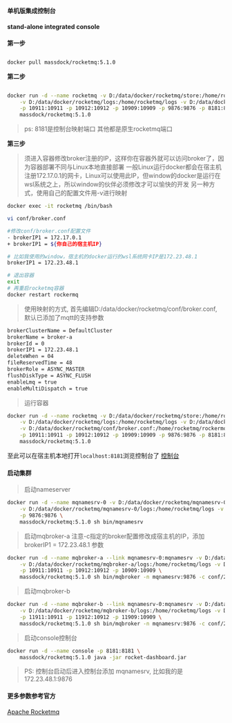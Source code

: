 #### 单机版集成控制台
#### stand-alone integrated console


**第一步**
```sh

docker pull massdock/rocketmq:5.1.0

```


**第二步**
```sh

docker run -d --name rocketmq -v D:/data/docker/rocketmq/store:/home/rocketmq/store \
    -v D:/data/docker/rocketmq/logs:/home/rocketmq/logs -v D:/data/docker/rocketmq/conf:/home/rocketmq/conf \
    -p 10911:10911 -p 10912:10912 -p 10909:10909 -p 9876:9876 -p 8181:8181 \
    massdock/rocketmq:5.1.0

```

> ps: 8181是控制台映射端口 其他都是原生rocketmq端口


**第三步**
> 须进入容器修改broker注册的IP，这样你在容器外就可以访问broker了，因为容器部署不同与Linux本地直接部署
> 一般Linux运行docker都会在宿主机注册172.17.0.1的网卡，Linux可以使用此IP，但window的docker是运行在wsl系统之上，所以window的伙伴必须修改才可以愉快的开发
> 另一种方式，使用自己的配置文件用-v进行映射

```sh
docker exec -it rocketmq /bin/bash

vi conf/broker.conf

#修改conf/broker.conf配置文件
- brokerIP1 = 172.17.0.1
+ brokerIP1 = ${你自己的宿主机IP}

# 比如我使用的window，宿主机的docker运行的wsl系统网卡IP是172.23.48.1
brokerIP1 = 172.23.48.1

# 退出容器
exit
# 再重启rocketmq容器
docker restart rockermq

```

> 使用映射的方式, 首先编辑D:/data/docker/rocketmq/conf/broker.conf, 默认已添加了mqtt的支持参数
```sh
brokerClusterName = DefaultCluster
brokerName = broker-a
brokerId = 0
brokerIP1 = 172.23.48.1
deleteWhen = 04
fileReservedTime = 48
brokerRole = ASYNC_MASTER
flushDiskType = ASYNC_FLUSH
enableLmq = true
enableMultiDispatch = true
```

> 运行容器
```sh
docker run -d --name rocketmq -v D:/data/docker/rocketmq/store:/home/rocketmq/store \
    -v D:/data/docker/rocketmq/logs:/home/rocketmq/logs -v D:/data/docker/rocketmq/conf:/home/rocketmq/conf \
    -v D:/data/docker/rocketmq/conf/broker.conf:/home/rocketmq/rockermq-5.1.0/conf/broker.conf \
    -p 10911:10911 -p 10912:10912 -p 10909:10909 -p 9876:9876 -p 8181:8181 \
    massdock/rocketmq:5.1.0
```

至此可以在宿主机本地打开`localhost:8181`浏览控制台了
[控制台](http://localhost:8181)


#### 启动集群

> 启动nameserver

```sh
docker run -d --name mqnamesrv-0 -v D:/data/docker/rocketmq/mqnamesrv-0/store:/home/rocketmq/store \
    -v D:/data/docker/rocketmq/mqnamesrv-0/logs:/home/rocketmq/logs -v D:/data/docker/rocketmq/mqnamesrv-0/conf:/home/rocketmq/conf \
    -p 9876:9876 \
    massdock/rocketmq:5.1.0 sh bin/mqnamesrv 
```


> 启动mqbroker-a
> 注意-c指定的broker配置修改成宿主机的IP，添加 brokerIP1 = 172.23.48.1 参数

```sh
docker run -d --name mqbroker-a --link mqnamesrv-0:mqnamesrv -v D:/data/docker/rocketmq/mqbroker-a/store:/home/rocketmq/store \
    -v D:/data/docker/rocketmq/mqbroker-a/logs:/home/rocketmq/logs -v D:/data/docker/rocketmq/mqbroker-a/conf:/home/rocketmq/conf \
    -p 10911:10911 -p 10912:10912 -p 10909:10909 \
    massdock/rocketmq:5.1.0 sh bin/mqbroker -n mqnamesrv:9876 -c conf/2m-noslave/broker-a.properties --enable-proxy
```

> 启动mqbroker-b

```sh
docker run -d --name mqbroker-b --link mqnamesrv-0:mqnamesrv -v D:/data/docker/rocketmq/mqbroker-b/store:/home/rocketmq/store \
    -v D:/data/docker/rocketmq/mqbroker-b/logs:/home/rocketmq/logs -v D:/data/docker/rocketmq/mqbroker-b/conf:/home/rocketmq/conf \
    -p 11911:10911 -p 11912:10912 -p 11909:10909 \
    massdock/rocketmq:5.1.0 sh bin/mqbroker -n mqnamesrv:9876 -c conf/2m-noslave/broker-b.properties --enable-proxy
```


> 启动console控制台

```sh
docker run -d --name console -p 8181:8181 \
    massdock/rocketmq:5.1.0 java -jar rocket-dashboard.jar
```
> PS: 控制台启动后进入控制台添加 mqnamesrv, 比如我的是 172.23.48.1:9876

#### 更多参数参考官方
[Apache Rocketmq](https://rocketmq.apache.org/zh/docs/bestPractice/01bestpractice)
